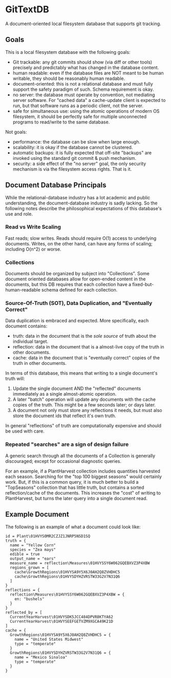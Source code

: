 # GitTextDB

A document-oriented local filesystem database that supports git tracking.

## Goals

This is a local filesystem database with the following goals:

 - Git trackable: any git commits should show (via diff or other tools)
   precisely and predictably what has changed in the database content.
 - human readable: even if the database files are NOT meant to be human
   writable, they should be reasonably human readable.
 - document-oriented: this is not a relational database and must fully
   support the safety paradigm of such. Schema requirement is okay.
 - no server: the database must operate by convention, not mediating server
   software. For "cached data" a cache-update client is expected to run,
   but that software runs as a periodic client, not the server.
 - safe for simultaneous use: using the atomic operations of modern OS
   filesystem, it should be perfectly safe for multiple unconnected programs
   to read/write to the same database.


Not goals:

 - performance: the database can be slow when large enough.
 - scalability: it is okay if the database cannot be clustered.
 - automatic backups: it is fully expected that off-site "backups" are
   invoked using the standard git commit & push mechanism.
 - security: a side effect of the "no server" goal, the only security
   mechanism is via the filesystem access rights. That is it.

## Document Database Principals

While the relational-database industry has a lot academic and public
understanding, the document-database industry is sadly lacking. So the
following notes describe the philosophical expectations of this
database's use and role.

### Read vs Write Scaling

Fast reads; slow writes. Reads should require O(1) access to underlying
documents. Writes, on the other hand, can have any forms of scaling;
including O(n^2) or worse.

### Collections

Documents should be organized by subject into "Collections". Some document
oriented databases allow for open-ended content in the documents, but
this DB requires that each collection have a fixed-but-human-readable
schema defined for each collection.

### Source-Of-Truth (SOT), Data Duplication, and "Eventually Correct"

Data duplication is embraced and expected. More specifically, each document
contains:

 - truth: data in the document that is the _sole_ _source_ of truth about the
   individual target.
 - reflection: data in the document that is a almost-live copy of the truth in
   other documents.
 - cache: data in the document that is "eventually correct" copies of the
   truth in other documents.

In terms of this database, this means that writing to a single document's
truth will:

1. Update the single document AND the "reflected" documents immediately as a
   single almost-atomic operation.
2. A later "batch" operation will update any documents with the cache copies
   of the truth. This might be a few seconds later; or days later.
3. A document not only must store any reflections it needs, but must also store
   the document ids that reflect it's own truth. 

In general "reflections" of truth are computationally expensive and should be used
with care.

### Repeated "searches" are a sign of design failure

A generic search through all the documents of a Collection is generally
discouraged; except for occasional diagnostic queries.

For an example, if a PlantHarvest collection includes quantities harvested each 
season. Searching for the "top 100 biggest seasons" would certainly work.
But, if this is a common query, it is much better to build a "TopSeasons"
collection that has little truth, but contains a sorted reflection/cache of the
documents. This increases the "cost" of writing to PlantHarvest, but turns
the later query into a single document read.

## Example Document

The following is an example of what a document could look like:

```
id = Plant\01HVYS0MR2CZJZ1JNRP5NSD1SQ
truth = {
  name = "Yellow Corn"
  species = "Zea mays"
  edible = true
  output_name = "ears"
  measure_name = reflection\Measures\01HVYSSY6W062GQEBXVZ3P4XBW
  regions_grown = [
    cache\GrowthRegions\01HVYSA9Y5X6J0AH2Q8ZVHDHC5
    cache\GrowthRegions\01HVYSDYHZVRSTW33G2V7N31Q6
  ]
}
reflections = {
  reflection\Measures\01HVYSSY6W062GQEBXVZ3P4XBW = {
    en: "bushels"
  }
}
reflected_by = [
  CurrentYearHarvest\01HVYSDK5JCC484DPVR8KTYA62
  CurrentYearHarvest\01HVYSEEFGETVZM9XGCA49K21D
]
cache = {
  GrowthRegions\01HVYSA9Y5X6J0AH2Q8ZVHDHC5 = {
    name = "United States Midwest"
    type = "temperate"
  }
  GrowthRegions\01HVYSDYHZVRSTW33G2V7N31Q6 = {
    name = "Mexico Sinaloa"
    type = "temperate"
  }
}
```
